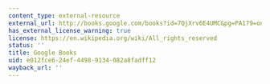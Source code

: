 ```yaml
---
content_type: external-resource
external_url: http://books.google.com/books?id=7QjXrv6E4UMC&pg=PA179=onepage
has_external_license_warning: true
license: https://en.wikipedia.org/wiki/All_rights_reserved
status: ''
title: Google Books
uid: e012fce6-24ef-4498-9134-082a8fadff12
wayback_url: ''
---
```

